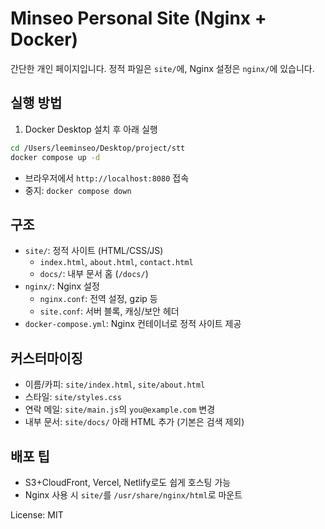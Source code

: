 # Minseo Personal Site (Nginx + Docker)

간단한 개인 페이지입니다. 정적 파일은 `site/`에, Nginx 설정은 `nginx/`에 있습니다.

## 실행 방법

1) Docker Desktop 설치 후 아래 실행

```bash
cd /Users/leeminseo/Desktop/project/stt
docker compose up -d
```

- 브라우저에서 `http://localhost:8080` 접속
- 중지: `docker compose down`

## 구조

- `site/`: 정적 사이트 (HTML/CSS/JS)
  - `index.html`, `about.html`, `contact.html`
  - `docs/`: 내부 문서 홈 (`/docs/`)
- `nginx/`: Nginx 설정
  - `nginx.conf`: 전역 설정, gzip 등
  - `site.conf`: 서버 블록, 캐싱/보안 헤더
- `docker-compose.yml`: Nginx 컨테이너로 정적 사이트 제공

## 커스터마이징

- 이름/카피: `site/index.html`, `site/about.html`
- 스타일: `site/styles.css`
- 연락 메일: `site/main.js`의 `you@example.com` 변경
- 내부 문서: `site/docs/` 아래 HTML 추가 (기본은 검색 제외)

## 배포 팁

- S3+CloudFront, Vercel, Netlify로도 쉽게 호스팅 가능
- Nginx 사용 시 `site/`를 `/usr/share/nginx/html`로 마운트

License: MIT


